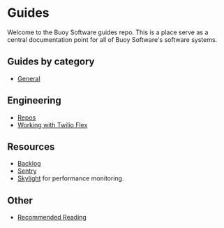 # Guides

Welcome to the Buoy Software guides repo. This is a place serve as a central
documentation point for all of Buoy Software's software systems.

## Guides by category

* [General](general/README.md)

## Engineering

* [Repos](repos.md)
* [Working with Twilio Flex](twilio/README.md)

## Resources

* [Backlog](https://trello.com/b/QTdsdkpQ/engineering)
* [Sentry](https://sentry.io/organizations)
* [Skylight](https://www.skylight.io/) for performance monitoring.

## Other
* [Recommended Reading](reading.md)
